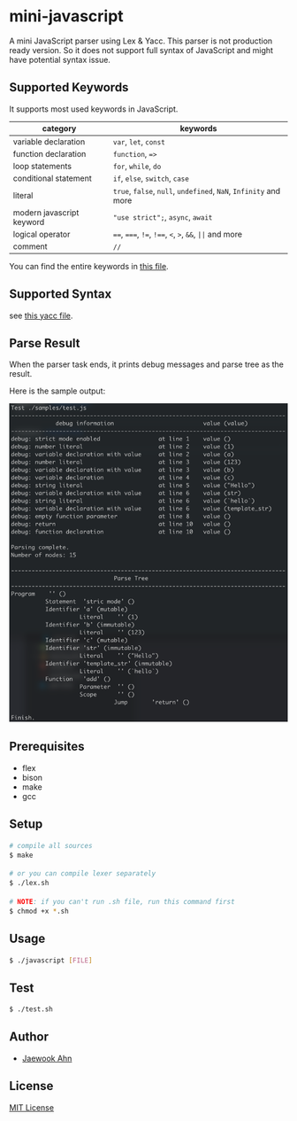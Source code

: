 # mini-javascript

A mini JavaScript parser using Lex & Yacc. This parser is not production ready version. So it does not support full syntax of JavaScript and might have potential syntax issue.

## Supported Keywords

It supports most used keywords in JavaScript.

| category                  | keywords                                                         |
|---------------------------|------------------------------------------------------------------|
| variable declaration      | `var`, `let`, `const`                                            |
| function declaration      | `function`, `=>`                                                 |
| loop statements           | `for`, `while`, `do`                                             |
| conditional statement     | `if`, `else`, `switch`, `case`                                   |
| literal                   | `true`, `false`, `null`, `undefined`, `NaN`, `Infinity` and more |
| modern javascript keyword | `"use strict";`, `async`, `await`                                |
| logical operator          | `==`, `===`, `!=`, `!==`, `<`, `>`, `&&`, `\|\|` and more        |
| comment                   | `//`                                                             |

You can find the entire keywords in [this file](./mini-javascript.l).

## Supported Syntax

see [this yacc file](./mini-javascript.y).

## Parse Result

When the parser task ends, it prints debug messages and parse tree as the result.

Here is the sample output:

![parse output](./docs/screenshots/parse_output.png)

## Prerequisites

- flex
- bison
- make
- gcc

## Setup

```sh
# compile all sources
$ make

# or you can compile lexer separately
$ ./lex.sh

# NOTE: if you can't run .sh file, run this command first
$ chmod +x *.sh
```

## Usage

```sh
$ ./javascript [FILE]
```

## Test

```sh
$ ./test.sh
```

## Author

- [Jaewook Ahn](https://github.com/Jaewoook)

## License

[MIT License](./LICENSE)